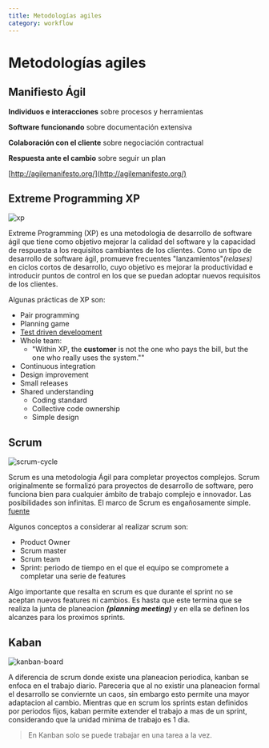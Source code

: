 ```yaml
---
title: Metodologías agiles
category: workflow
---
```


# Metodologías agiles

## Manifiesto Ágil

**Individuos e interacciones** sobre procesos y herramientas

**Software funcionando** sobre documentación extensiva

**Colaboración con el cliente** sobre negociación contractual

**Respuesta ante el cambio** sobre seguir un plan


[http://agilemanifesto.org/](http://agilemanifesto.org/)

## Extreme Programming XP
![xp](https://upload.wikimedia.org/wikipedia/commons/thumb/8/84/Extreme_Programming.svg/367px-Extreme_Programming.svg.png)

Extreme Programming (XP) es una metodologia de desarrollo de software ágil que tiene como objetivo mejorar la calidad del software y la capacidad de respuesta a los requisitos cambiantes de los clientes. Como un tipo de desarrollo de software ágil, promueve frecuentes "lanzamientos"*(relases)* en ciclos cortos de desarrollo, cuyo objetivo es mejorar la productividad e introducir puntos de control en los que se puedan adoptar nuevos requisitos de los clientes.

Algunas prácticas de XP son:
  * Pair programming
  * Planning game
  * [Test driven development](https://github.com/iOSLabUNAM/diplomado/wiki/TDD)
  * Whole team:
     - "Within XP, the **customer** is not the one who pays the bill, but the one who really uses the system.""
  * Continuous integration
  * Design improvement
  * Small releases
  * Shared understanding
    - Coding standard
    - Collective code ownership
    - Simple design

## Scrum

![scrum-cycle](https://cdn.evbuc.com/eventlogos/45795285/scrumframework2000x1000.png)

Scrum es una metodologia Ágil para completar proyectos complejos. Scrum originalmente se formalizó para proyectos de desarrollo de software, pero funciona bien para cualquier ámbito de trabajo complejo e innovador. Las posibilidades son infinitas. El marco de Scrum es engañosamente simple. [fuente](https://www.scrumalliance.org/why-scrum)

Algunos conceptos a considerar al realizar scrum son:
  * Product Owner
  * Scrum master
  * Scrum team
  * Sprint: periodo de tiempo en el que el equipo se compromete a completar una serie de features

Algo importante que resalta en scrum es que durante el sprint no se aceptan nuevos features ni cambios. Es hasta que este termina que se realiza la junta de planeacion ***(planning meeting)*** y en ella se definen los alcanzes para los proximos sprints.

## Kaban

![kanban-board](https://d2t79q9g75enw7.cloudfront.net/wp-content/uploads/2016/10/kanban-board.png)

A diferencia de scrum donde existe una planeacion periodica, kanban se enfoca en el trabajo diario. Pareceria que al no existir una planeacion formal el desarrollo se conviernte un caos, sin embargo esto permite una mayor adaptacion al cambio. Mientras que en scrum los sprints estan definidos por periodos fijos, kaban permite extender el trabajo a mas de un sprint, considerando que la unidad minima de trabajo es 1 dia.

> En Kanban solo se puede trabajar en una tarea a la vez.
